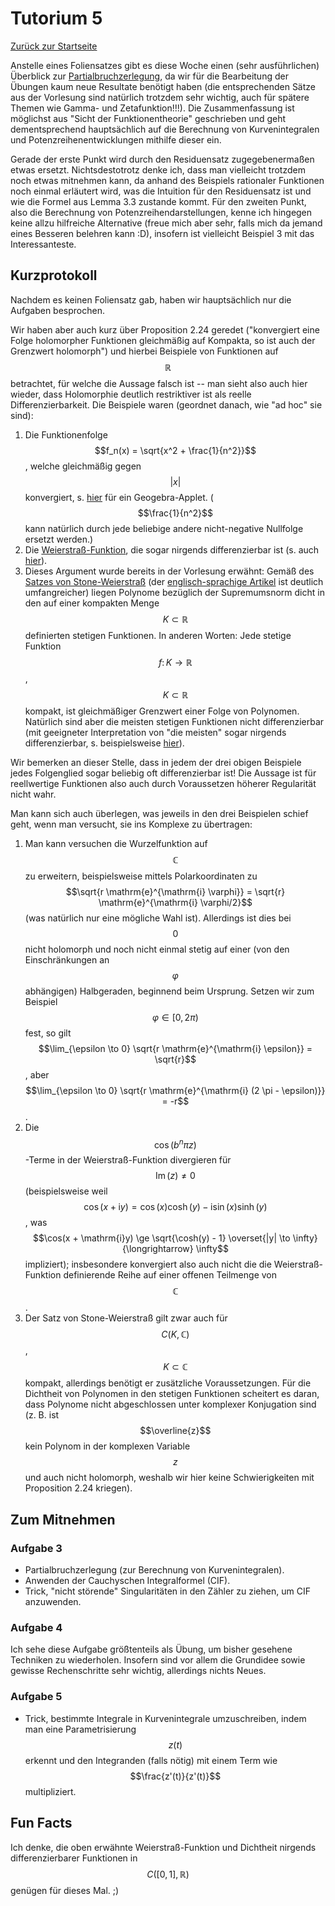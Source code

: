 # Tutorium 5

[Zurück zur Startseite](../README.md)

Anstelle eines Foliensatzes gibt es diese Woche einen (sehr ausführlichen) Überblick zur [Partialbruchzerlegung](../assets/tut05/partialbruchzerlegung.pdf), da wir für die Bearbeitung der Übungen kaum neue Resultate benötigt haben (die entsprechenden Sätze aus der Vorlesung sind natürlich trotzdem sehr wichtig, auch für spätere Themen wie Gamma- und Zetafunktion!!!).
Die Zusammenfassung ist möglichst aus "Sicht der Funktionentheorie" geschrieben und geht dementsprechend hauptsächlich auf die Berechnung von Kurvenintegralen und Potenzreihenentwicklungen mithilfe dieser ein.

Gerade der erste Punkt wird durch den Residuensatz zugegebenermaßen etwas ersetzt. Nichtsdestotrotz denke ich, dass man vielleicht trotzdem noch etwas mitnehmen kann, da anhand des Beispiels rationaler Funktionen noch einmal erläutert wird, was die Intuition für den Residuensatz ist und wie die Formel aus Lemma 3.3 zustande kommt.
Für den zweiten Punkt, also die Berechnung von Potenzreihendarstellungen, kenne ich hingegen keine allzu hilfreiche Alternative (freue mich aber sehr, falls mich da jemand eines Besseren belehren kann :D), insofern ist vielleicht Beispiel 3 mit das Interessanteste.

## Kurzprotokoll
Nachdem es keinen Foliensatz gab, haben wir hauptsächlich nur die Aufgaben besprochen.

Wir haben aber auch kurz über Proposition 2.24 geredet ("konvergiert eine Folge holomorpher Funktionen gleichmäßig auf Kompakta, so ist auch der Grenzwert holomorph") und hierbei Beispiele von Funktionen auf $$\mathbb{R}$$ betrachtet, für welche die Aussage falsch ist -- man sieht also auch hier wieder, dass Holomorphie deutlich restriktiver ist als reelle Differenzierbarkeit.
Die Beispiele waren (geordnet danach, wie "ad hoc" sie sind):
1. Die Funktionenfolge $$f_n(x) = \sqrt{x^2 + \frac{1}{n^2}}$$, welche gleichmäßig gegen $$|x|$$ konvergiert, s. [hier](https://www.geogebra.org/m/duunhfme) für ein Geogebra-Applet. ($$\frac{1}{n^2}$$ kann natürlich durch jede beliebige andere nicht-negative Nullfolge ersetzt werden.)
2. Die [Weierstraß-Funktion](https://de.wikipedia.org/wiki/Weierstra%C3%9F-Funktion), die sogar nirgends differenzierbar ist (s. auch [hier](https://www.geogebra.org/m/zfvd97sp)).
3. Dieses Argument wurde bereits in der Vorlesung erwähnt: Gemäß des [Satzes von Stone-Weierstraß](https://de.wikipedia.org/wiki/Satz_von_Stone-Weierstra%C3%9F) (der [englisch-sprachige Artikel](https://en.wikipedia.org/wiki/Stone%E2%80%93Weierstrass_theorem) ist deutlich umfangreicher) liegen Polynome bezüglich der Supremumsnorm dicht in den auf einer kompakten Menge $$K \subset \mathbb{R}$$ definierten stetigen Funktionen.
  In anderen Worten: Jede stetige Funktion $$f \colon K \to \mathbb{R}$$, $$K \subset \mathbb{R}$$ kompakt, ist gleichmäßiger Grenzwert einer Folge von Polynomen.
  Natürlich sind aber die meisten stetigen Funktionen nicht differenzierbar (mit geeigneter Interpretation von "die meisten" sogar nirgends differenzierbar, s. beispielsweise [hier](https://de.wikipedia.org/wiki/Weierstra%C3%9F-Funktion#Dichtheit_nirgends_differenzierbarer_Funktionen)).

Wir bemerken an dieser Stelle, dass in jedem der drei obigen Beispiele jedes Folgenglied sogar beliebig oft differenzierbar ist!
Die Aussage ist für reellwertige Funktionen also auch durch Voraussetzen höherer Regularität nicht wahr.

Man kann sich auch überlegen, was jeweils in den drei Beispielen schief geht, wenn man versucht, sie ins Komplexe zu übertragen:
1. Man kann versuchen die Wurzelfunktion auf $$\mathbb{C}$$ zu erweitern, beispielsweise mittels Polarkoordinaten zu $$\sqrt{r \mathrm{e}^{\mathrm{i} \varphi}} = \sqrt{r} \mathrm{e}^{\mathrm{i} \varphi/2}$$ (was natürlich nur eine mögliche Wahl ist).
  Allerdings ist dies bei $$0$$ nicht holomorph und noch nicht einmal stetig auf einer (von den Einschränkungen an $$\varphi$$ abhängigen) Halbgeraden, beginnend beim Ursprung.
  Setzen wir zum Beispiel $$\varphi \in [0, 2\pi)$$ fest, so gilt $$\lim_{\epsilon \to 0} \sqrt{r \mathrm{e}^{\mathrm{i} \epsilon}} = \sqrt{r}$$, aber $$\lim_{\epsilon \to 0} \sqrt{r \mathrm{e}^{\mathrm{i} (2 \pi - \epsilon)}} = -r$$.
2. Die $$\cos(b^n \pi z)$$-Terme in der Weierstraß-Funktion divergieren für $$\operatorname{Im}(z) \neq 0$$ (beispielsweise weil $$\cos(x + \mathrm{i}y) = \cos(x) \cosh(y) - \mathrm{i} \sin(x) \sinh(y)$$, was $$\cos(x + \mathrm{i}y) \ge \sqrt{\cosh(y) - 1} \overset{|y| \to \infty}{\longrightarrow} \infty$$ impliziert); insbesondere konvergiert also auch nicht die die Weierstraß-Funktion definierende Reihe auf einer offenen Teilmenge von $$\mathbb{C}$$.
3. Der Satz von Stone-Weierstraß gilt zwar auch für $$C(K,\mathbb{C})$$, $$K \subset \mathbb{C}$$ kompakt, allerdings benötigt er zusätzliche Voraussetzungen. Für die Dichtheit von Polynomen in den stetigen Funktionen scheitert es daran, dass Polynome nicht abgeschlossen unter komplexer Konjugation sind (z. B. ist $$\overline{z}$$ kein Polynom in der komplexen Variable $$z$$ und auch nicht holomorph, weshalb wir hier keine Schwierigkeiten mit Proposition 2.24 kriegen).

## Zum Mitnehmen

### Aufgabe 3
- Partialbruchzerlegung (zur Berechnung von Kurvenintegralen).
- Anwenden der Cauchyschen Integralformel (CIF).
- Trick, "nicht störende" Singularitäten in den Zähler zu ziehen, um CIF anzuwenden.

### Aufgabe 4
Ich sehe diese Aufgabe größtenteils als Übung, um bisher gesehene Techniken zu wiederholen.
Insofern sind vor allem die Grundidee sowie gewisse Rechenschritte sehr wichtig, allerdings nichts Neues.

### Aufgabe 5
- Trick, bestimmte Integrale in Kurvenintegrale umzuschreiben, indem man eine Parametrisierung $$z(t)$$ erkennt und den Integranden (falls nötig) mit einem Term wie $$\frac{z'(t)}{z'(t)}$$ multipliziert.


## Fun Facts
Ich denke, die oben erwähnte Weierstraß-Funktion und Dichtheit nirgends differenzierbarer Funktionen in $$C([0,1],\mathbb{R})$$ genügen für dieses Mal. ;)
